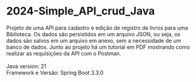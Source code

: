 # 2024-Simple_API_crud_Java

Projeto de uma API para cadastro e edição de registro de livros para uma Biblioteca. Os dados são persistidos em um arquivo JSON, ou seja, os dados são salvos em um arquivo em anexo, sem a necessidade de um banco de dados.
Junto ao projeto há um tutorial em PDF mostrando como realizar as requisições da API com o Postman.
<br><br>
Java version: 21 <br>
Framework e Versão: Spring Boot 3.3.0
